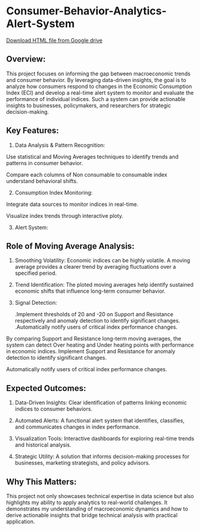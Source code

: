 # Consumer-Behavior-Analytics-Alert-System
[Download HTML file from Google drive](https://drive.google.com/drive/folders/12yty00-FvPdErGcOUtCYsuBHBjspqo6D?usp=sharing)

## Overview:
This project focuses on informing the gap between macroeconomic trends and consumer behavior. By leveraging data-driven insights, the goal is to analyze how consumers respond to changes in the Economic Consumption Index (ECI) and develop a real-time alert system to monitor and evaluate the performance of individual indices. Such a system can provide actionable insights to businesses, policymakers, and researchers for strategic decision-making.

## Key Features:

1) Data Analysis & Pattern Recognition:

  Use statistical and Moving Averages techniques to identify trends and patterns in consumer behavior.
  
  Compare each columns of Non consumable to consumable index understand behavioral shifts.
  
2) Consumption Index Monitoring:

  Integrate data sources to monitor indices in real-time.
  
  Visualize index trends through interactive ploty.
  
3) Alert System:

## Role of Moving Average Analysis:
1) Smoothing Volatility:
Economic indices can be highly volatile. A moving average provides a clearer trend by averaging fluctuations over a specified period.

2) Trend Identification:
The ploted moving averages help identify sustained economic shifts that influence long-term consumer behavior.

3) Signal Detection:
   
   .Implement thresholds of 20 and -20 on Support and Resistance respectively and anomaly detection to identify significant changes.
   .Automatically notify users of critical index performance changes.

By comparing Support and Resistance long-term moving averages, the system can detect Over heating and Under heating points with performance in economic indices.
  Implement Support and Resistance for anomaly detection to identify significant changes.

  Automatically notify users of critical index performance changes.
  
## Expected Outcomes:

1) Data-Driven Insights: Clear identification of patterns linking economic indices to consumer behaviors.

2) Automated Alerts: A functional alert system that identifies, classifies, and communicates changes in index performance.

3) Visualization Tools: Interactive dashboards for exploring real-time trends and historical analysis.

4) Strategic Utility: A solution that informs decision-making processes for businesses, marketing strategists, and policy advisors.

## Why This Matters:
This project not only showcases technical expertise in data science but also highlights my ability to apply analytics to real-world challenges. It demonstrates my understanding of macroeconomic dynamics and how to derive actionable insights that bridge technical analysis with practical application.
